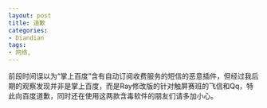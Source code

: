```yaml
---
layout: post
title: 道歉
categories:
- Diandian
tags:
- 网络, 
---
```

前段时间误以为“掌上百度”含有自动订阅收费服务的短信的恶意插件，但经过我后期的观察发现并非是掌上百度，而是Ray修改版的针对触屏赛班的飞信和Qq，特此向百度道歉，同时还在使用这两款含毒软件的朋友们请多加小心。